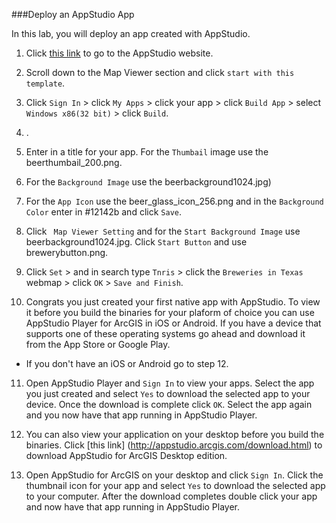 ###Deploy an AppStudio App

In this lab, you will deploy an app created with AppStudio.

1. Click [this link](https://appstudio.arcgis.com/) to go to the AppStudio website. 

2. Scroll down to the Map Viewer section and click `start with this template`.

3. Click `Sign In` > click `My Apps` > click your app > click `Build App` > select `Windows x86(32 bit)` > click `Build`.

4. .

5. Enter in a title for your app. For the `Thumbail` image use the beerthumbail_200.png.

6. For the `Background Image` use the beerbackground1024.jpg)

7. For the `App Icon` use the beer_glass_icon_256.png and in the `Background Color` enter in #12142b and click `Save`.   

8. Click ` Map Viewer Setting` and for the `Start Background Image` use beerbackground1024.jpg. Click `Start Button` and use brewerybutton.png. 

9. Click `Set` > and in search type `Tnris` > click the `Breweries in Texas` webmap > click `OK` > `Save and Finish`.

10. Congrats you just created your first native app with AppStudio. To view it before you build the binaries for your plaform of choice you can use AppStudio Player for ArcGIS in iOS or Android. If you have a device that supports one of these operating systems go ahead and download it from the App Store or Google Play. 

 * If you don't have an iOS or Android go to step 12. 

11. Open AppStudio Player and `Sign In` to view your apps. Select the app you just created and select `Yes` to download the selected app to your device. Once the download is complete click `OK`. Select the app again and you now have that app running in AppStudio Player.  

12. You can also view your application on your desktop before you build the binaries. Click [this link] (http://appstudio.arcgis.com/download.html) to download AppStudio for ArcGIS Desktop edition.

13. Open AppStudio for ArcGIS on your desktop and click `Sign In`. Click the thumbnail icon for your app and select `Yes` to download the selected app to your computer. After the download completes double click your app and now have that app running in AppStudio Player. 


